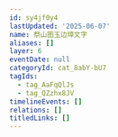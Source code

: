 ```yaml
---
id: sy4jf0y4
lastUpdated: '2025-06-07'
name: 祭山图玉边璋文字
aliases: []
layer: 6
eventDate: null
categoryId: cat_8abY-bU7
tagIds:
  - tag_AaFqQlJs
  - tag_QZzhx8JV
timelineEvents: []
relations: []
titledLinks: []
---
```


